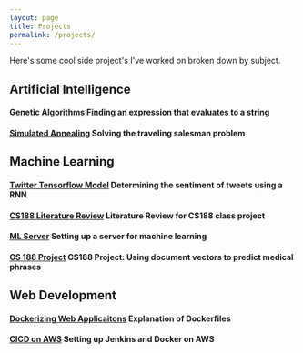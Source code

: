 ```yaml
---
layout: page
title: Projects
permalink: /projects/
---
```


Here's some cool side project's I've worked on broken down by subject.

## Artificial Intelligence 
#### [Genetic Algorithms](\Genetic-Algorithms) Finding an expression that evaluates to a string
#### [Simulated Annealing](\Simulated-Annealing) Solving the traveling salesman problem


## Machine Learning
#### [Twitter Tensorflow Model](\Twitter-Tensorflow-Model) Determining the sentiment of tweets using a RNN
#### [CS188 Literature Review](\CS188-Literature-Review) Literature Review for CS188 class project
#### [ML Server](\ML-Server) Setting up a server for machine learning
#### [CS 188 Project](\CS188-Project-Server) CS188 Project: Using document vectors to predict medical phrases


## Web Development
#### [Dockerizing Web Applicaitons](\Dockerizing-Web-Applications) Explanation of Dockerfiles
#### [CICD on AWS](\CICD-on-AWS) Setting up Jenkins and Docker on AWS
